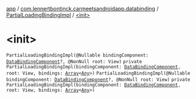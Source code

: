 [app](../../index.md) / [com.lennertbontinck.carmeetsandroidapp.databinding](../index.md) / [PartialLoadingBindingImpl](index.md) / [&lt;init&gt;](./-init-.md)

# &lt;init&gt;

`PartialLoadingBindingImpl(@Nullable bindingComponent: `[`DataBindingComponent`](../../android.databinding/-data-binding-component.md)`?, @NonNull root: View)`
`private PartialLoadingBindingImpl(bindingComponent: `[`DataBindingComponent`](../../android.databinding/-data-binding-component.md)`, root: View, bindings: `[`Array`](https://kotlinlang.org/api/latest/jvm/stdlib/kotlin/-array/index.html)`<`[`Any`](https://kotlinlang.org/api/latest/jvm/stdlib/kotlin/-any/index.html)`>)`
`PartialLoadingBindingImpl(@Nullable bindingComponent: `[`DataBindingComponent`](../../android.databinding/-data-binding-component.md)`?, @NonNull root: View)`
`private PartialLoadingBindingImpl(bindingComponent: `[`DataBindingComponent`](../../android.databinding/-data-binding-component.md)`, root: View, bindings: `[`Array`](https://kotlinlang.org/api/latest/jvm/stdlib/kotlin/-array/index.html)`<`[`Any`](https://kotlinlang.org/api/latest/jvm/stdlib/kotlin/-any/index.html)`>)`